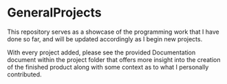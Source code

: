 # GeneralProjects
This repository serves as a showcase of the programming work that I have done so far, and will be updated accordingly as I begin new projects.

With every project added, please see the provided Documentation document within the project folder that offers more insight into the creation of the 
finished product along with some context as to what I personally contributed.
